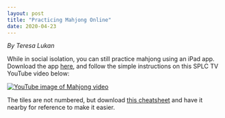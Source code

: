 ```yaml
---
layout: post
title: "Practicing Mahjong Online"
date: 2020-04-23
---
```

*By Teresa Lukan*

While in social isolation, you can still practice mahjong using an iPad app. Download the app [here](https://apps.apple.com/au/app/lets-mahjong/id933694165), and follow the simple instructions on this SPLC TV YouTube video below:

[![YouTube image of Mahjong video](http://img.youtube.com/vi/wPkOPO4u8DI/0.jpg)](https://www.youtube.com/watch?v=wPkOPO4u8DI)

The tiles are not numbered, but download [this cheatsheet](/img/MahjongAllTilesSPLC.png) and have it nearby for reference to make it easier.
